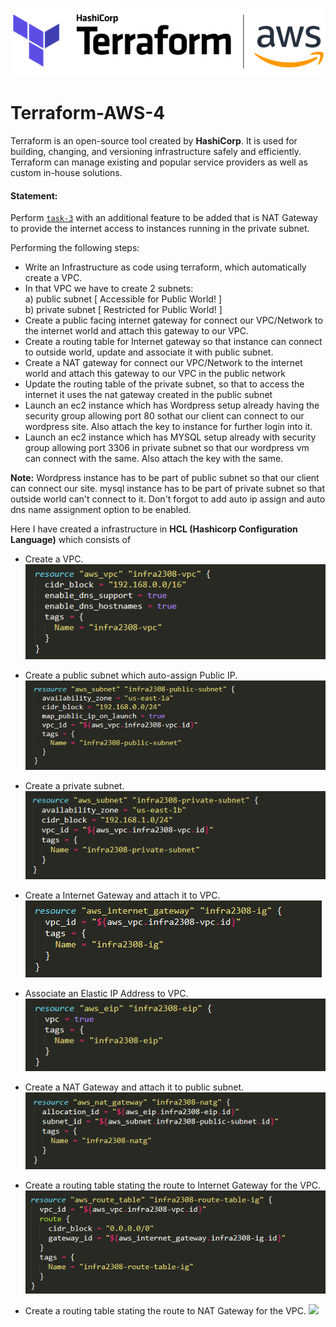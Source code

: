 ![](images/terraws.png)
# Terraform-AWS-4
Terraform is an open-source tool created by **HashiCorp**. It is used for building, changing, and versioning infrastructure safely and efficiently. Terraform can manage existing and popular service providers as well as custom in-house solutions. </br>

#### Statement:
Perform [`task-3`](https://github.com/Sparsh-Agrawal/Terraform-AWS-3) with an additional feature to be added that is NAT Gateway to provide the internet access to instances running in the private subnet.

Performing the following steps:
* Write an Infrastructure as code using terraform, which automatically create a VPC.
* In that VPC we have to create 2 subnets:
<br>  a) public  subnet [ Accessible for Public World! ] 
<br>  b) private subnet [ Restricted for Public World! ]
* Create a public facing internet gateway for connect our VPC/Network to the internet world and attach this gateway to our VPC.
* Create  a routing table for Internet gateway so that instance can connect to outside world, update and associate it with public subnet.
* Create a NAT gateway for connect our VPC/Network to the internet world  and attach this gateway to our VPC in the public network
* Update the routing table of the private subnet, so that to access the internet it uses the nat gateway created in the public subnet
* Launch an ec2 instance which has Wordpress setup already having the security group allowing  port 80 sothat our client can connect to our wordpress site. Also attach the key to instance for further login into it.
* Launch an ec2 instance which has MYSQL setup already with security group allowing  port 3306 in private subnet so that our wordpress vm can connect with the same. Also attach the key with the same.

**Note:** Wordpress instance has to be part of public subnet so that our client can connect our site. 
mysql instance has to be part of private  subnet so that outside world can't connect to it.
Don't forgot to add auto ip assign and auto dns name assignment option to be enabled.

Here I have created a infrastructure in **HCL (Hashicorp Configuration Language)** which consists of 
<br/>

* Create a VPC.                                                                     
![](images/vpc.png)

* Create a public subnet which auto-assign Public IP.                                          
![](images/publicsubnet.png)

* Create a private subnet.                                                           
![](images/privatesubnet.png)

* Create a Internet Gateway and attach it to VPC.                                          
![](images/ig.png)

* Associate an Elastic IP Address to VPC.                         
![](images/eip.png)

* Create a NAT Gateway and attach it to public subnet.               
![](images/nat.png)

* Create a routing table stating the route to Internet Gateway for the VPC.
![](images/routetableig.png)

* Create a routing table stating the route to NAT Gateway for the VPC.
![](images/routetablenatg.png)

